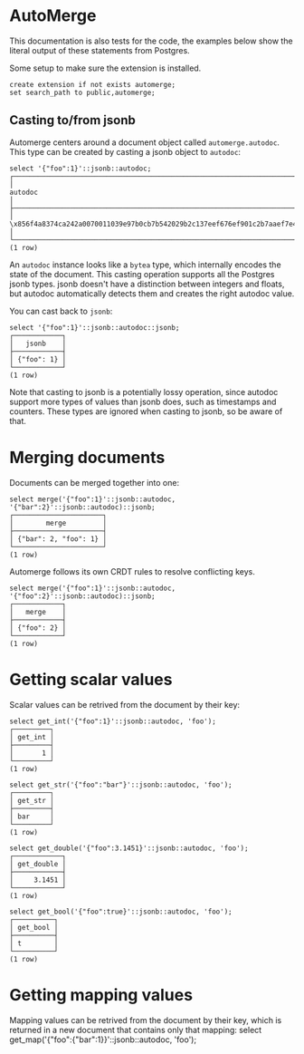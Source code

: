 # AutoMerge


This documentation is also tests for the code, the examples below
show the literal output of these statements from Postgres.

Some setup to make sure the extension is installed.
``` postgres-console
create extension if not exists automerge;
set search_path to public,automerge;
```
## Casting to/from jsonb

Automerge centers around a document object called
`automerge.autodoc`.  This type can be created by casting a jsonb
object to `autodoc`:
``` postgres-console
select '{"foo":1}'::jsonb::autodoc;
┌────────────────────────────────────────────────────────────────────────────────────────────────────────────────────────────────────────────────────────────────────────────────────────────────────────────────────────────────────────────────────────┐
│                                                                                                                        autodoc                                                                                                                         │
├────────────────────────────────────────────────────────────────────────────────────────────────────────────────────────────────────────────────────────────────────────────────────────────────────────────────────────────────────────────────────────┤
│ \x856f4a8374ca242a0070011039e97b0cb7b542029b2c137eef676ef901c2b7aaef7e495b7aa8ba648874b2d5e266862a7c4e5ef5474af58da2856e2450060102030213022302400256020815052102230234014202560257018001027f007f017f017f007f007f077f03666f6f7f007f01017f017f14017f0000 │
└────────────────────────────────────────────────────────────────────────────────────────────────────────────────────────────────────────────────────────────────────────────────────────────────────────────────────────────────────────────────────────┘
(1 row)

```
An `autodoc` instance looks like a `bytea` type, which internally
encodes the state of the document.  This casting operation supports
all the Postgres jsonb types.  jsonb doesn't have a distinction
between integers and floats, but autodoc automatically detects them
and creates the right autodoc value.

You can cast back to `jsonb`:
``` postgres-console
select '{"foo":1}'::jsonb::autodoc::jsonb;
┌────────────┐
│   jsonb    │
├────────────┤
│ {"foo": 1} │
└────────────┘
(1 row)

```
Note that casting to jsonb is a potentially lossy operation, since
autodoc support more types of values than jsonb does, such as
timestamps and counters.  These types are ignored when casting to
jsonb, so be aware of that.
# Merging documents

Documents can be merged together into one:
``` postgres-console
select merge('{"foo":1}'::jsonb::autodoc, '{"bar":2}'::jsonb::autodoc)::jsonb;
┌──────────────────────┐
│        merge         │
├──────────────────────┤
│ {"bar": 2, "foo": 1} │
└──────────────────────┘
(1 row)

```
Automerge follows its own CRDT rules to resolve conflicting keys.
``` postgres-console
select merge('{"foo":1}'::jsonb::autodoc, '{"foo":2}'::jsonb::autodoc)::jsonb;
┌────────────┐
│   merge    │
├────────────┤
│ {"foo": 2} │
└────────────┘
(1 row)

```
# Getting scalar values

Scalar values can be retrived from the document by their key:
``` postgres-console
select get_int('{"foo":1}'::jsonb::autodoc, 'foo');
┌─────────┐
│ get_int │
├─────────┤
│       1 │
└─────────┘
(1 row)

select get_str('{"foo":"bar"}'::jsonb::autodoc, 'foo');
┌─────────┐
│ get_str │
├─────────┤
│ bar     │
└─────────┘
(1 row)

select get_double('{"foo":3.1451}'::jsonb::autodoc, 'foo');
┌────────────┐
│ get_double │
├────────────┤
│     3.1451 │
└────────────┘
(1 row)

select get_bool('{"foo":true}'::jsonb::autodoc, 'foo');
┌──────────┐
│ get_bool │
├──────────┤
│ t        │
└──────────┘
(1 row)

```
# Getting mapping values

Mapping values can be retrived from the document by their key,
which is returned in a new document that contains only that
mapping:
select get_map('{"foo":{"bar":1}}'::jsonb::autodoc, 'foo');